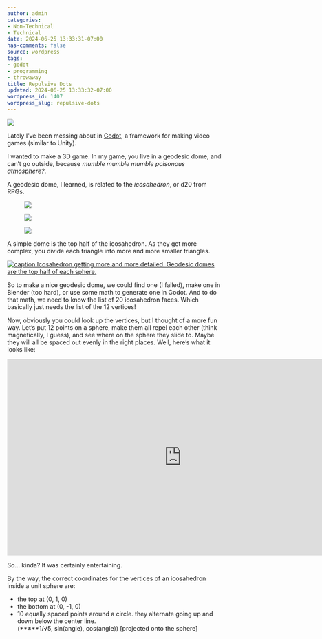 ```yaml
---
author: admin
categories:
- Non-Technical
- Technical
date: 2024-06-25 13:33:31-07:00
has-comments: false
source: wordpress
tags:
- godot
- programming
- throwaway
title: Repulsive Dots
updated: 2024-06-25 13:33:32-07:00
wordpress_id: 1407
wordpress_slug: repulsive-dots
---
```

[![](/wp-content/uploads/2024/06/geodesic_screenshot-1024x566.jpg)](/wp-content/uploads/2024/06/geodesic_screenshot.jpg)

Lately I’ve been messing about in [Godot](https://godotengine.org/), a framework for making video games (similar to Unity).

I wanted to make a 3D game. In my game, you live in a geodesic dome, and can’t go outside, because *mumble mumble mumble poisonous atmosphere?*.

A geodesic dome, I learned, is related to the *icosahedron*, or d20 from RPGs.

<figure class="wp-block-gallery has-nested-images columns-default wp-block-gallery-1 is-layout-flex wp-block-gallery-is-layout-flex" markdown="1">

[![](/wp-content/uploads/2024/06/image-150x150.png)](/wp-content/uploads/2024/06/image.png)

[![](/wp-content/uploads/2024/06/image-1-150x150.png)](/wp-content/uploads/2024/06/image-1.png)

[![](/wp-content/uploads/2024/06/image-3-150x150.png)](/wp-content/uploads/2024/06/image-3.png)

</figure>

A simple dome is the top half of the icosahedron. As they get more complex, you divide each triangle into more and more smaller triangles.

[![caption:Icosahedron getting more and more detailed. Geodesic domes are the top half of each sphere.](/wp-content/uploads/2024/06/sphere-crop.jpg)](/wp-content/uploads/2024/06/sphere-crop.jpg)

So to make a nice geodesic dome, we could find one (I failed), make one in Blender (too hard), or use some math to generate one in Godot. And to do that math, we need to know the list of 20 icosahedron faces. Which basically just needs the list of the 12 vertices!

Now, obviously you could look up the vertices, but I thought of a more fun way. Let’s put 12 points on a sphere, make them all repel each other (think magnetically, I guess), and see where on the sphere they slide to. Maybe they will all be spaced out evenly in the right places. Well, here’s what it looks like:

<iframe allow="accelerometer; autoplay; clipboard-write; encrypted-media; gyroscope; picture-in-picture; web-share" allowfullscreen="" frameborder="0" height="456" loading="lazy" referrerpolicy="strict-origin-when-cross-origin" src="https://www.youtube.com/embed/kDoWaa-xilA?feature=oembed" title="icosahedron calculator" width="810"></iframe>

So… kinda? It was certainly entertaining.

By the way, the correct coordinates for the vertices of an icosahedron inside a unit sphere are:

-   the top at (0, 1, 0)
-   the bottom at (0, -1, 0)
-   10 equally spaced points around a circle. they alternate going up and down below the center line.  
    (**±**1/√5, sin(angle), cos(angle)) \[projected onto the sphere\]
